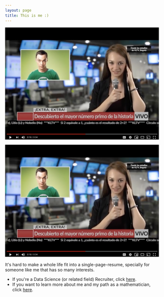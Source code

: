 ```yaml
---
layout: page
title: This is me :) 
---
```


<meta name="description" content="Viviana Márquez | Resume">
<meta name="keywords" content="Viviana Márquez Data Scientist Miami FL Mathematics Combinatorics">


[![Watch the video](https://github.com/vivianamarquez/vivianamarquez.github.io/blob/master/pages/VideoPreview.png?raw=true)](https://www.youtube.com/watch?v=RVDwDEImn_g)

[![Viviana Márquez](https://github.com/vivianamarquez/vivianamarquez.github.io/blob/master/pages/VideoPreview.png?raw=true)](https://www.youtube.com/watch?v=RVDwDEImn_g "Viviana Márquez")

It's hard to make a whole life fit into a single-page-resume, specially for someone like me that has so many interests. 

- If you're a Data Science (or related field) Recruiter, click <a href="https://drive.google.com/file/d/1QgwBhK_-UvXeh6Eh6zUdyWZLMGvwo-Ip/view?usp=sharing" target="_blank">here</a>.
- If you want to learn more about me and my path as a mathematician, click <a href="https://drive.google.com/file/d/1G-rjH2BUk87h9XCPsDtr4RCxtrYmOF0S/view?usp=sharing" target="_blank">here</a>. 
